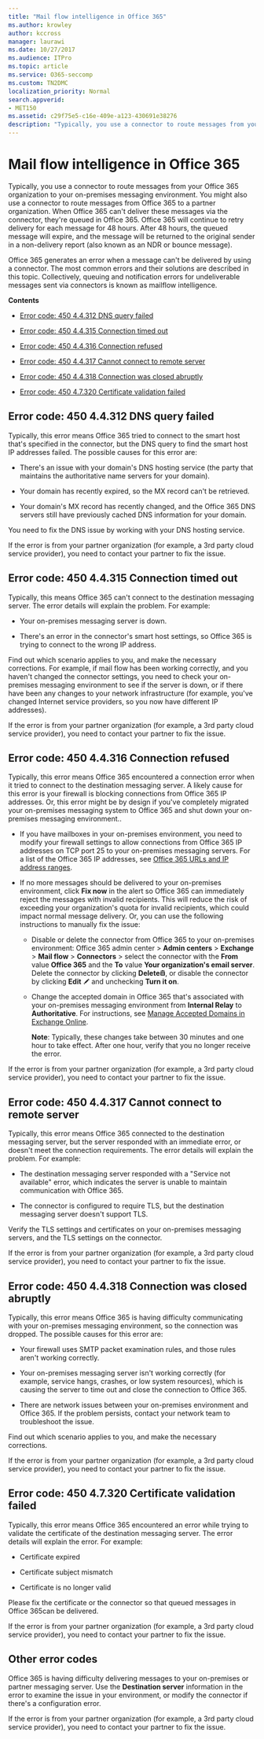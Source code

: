 ```yaml
---
title: "Mail flow intelligence in Office 365"
ms.author: krowley
author: kccross
manager: laurawi
ms.date: 10/27/2017
ms.audience: ITPro
ms.topic: article
ms.service: O365-seccomp
ms.custom: TN2DMC
localization_priority: Normal
search.appverid:
- MET150
ms.assetid: c29f75e5-c16e-409e-a123-430691e38276
description: "Typically, you use a connector to route messages from your Office 365 organization to your on-premises messaging environment. You might also use a connector to route messages from Office 365 to a partner organization. When Office 365 can't deliver these messages via the connector, they're queued in Office 365. "
---
```


# Mail flow intelligence in Office 365
  
Typically, you use a connector to route messages from your Office 365 organization to your on-premises messaging environment. You might also use a connector to route messages from Office 365 to a partner organization. When Office 365 can't deliver these messages via the connector, they're queued in Office 365. Office 365 will continue to retry delivery for each message for 48 hours. After 48 hours, the queued message will expire, and the message will be returned to the original sender in a non-delivery report (also known as an NDR or bounce message).
  
Office 365 generates an error when a message can't be delivered by using a connector. The most common errors and their solutions are described in this topic. Collectively, queuing and notification errors for undeliverable messages sent via connectors is known as mailflow intelligence.
  
 **Contents**
  
- [Error code: 450 4.4.312 DNS query failed](mail-flow-intelligence-in-office-365.md#ErrorCode44312)
    
- [Error code: 450 4.4.315 Connection timed out](mail-flow-intelligence-in-office-365.md#ErrorCode44315)
    
- [Error code: 450 4.4.316 Connection refused](mail-flow-intelligence-in-office-365.md#ErrorCode44316)
    
- [Error code: 450 4.4.317 Cannot connect to remote server](mail-flow-intelligence-in-office-365.md#ErrorCode44317)
    
- [Error code: 450 4.4.318 Connection was closed abruptly](mail-flow-intelligence-in-office-365.md#ErrorCode44318)
    
- [Error code: 450 4.7.320 Certificate validation failed](mail-flow-intelligence-in-office-365.md#ErrorCode47320)
    
## Error code: 450 4.4.312 DNS query failed

Typically, this error means Office 365 tried to connect to the smart host that's specified in the connector, but the DNS query to find the smart host IP addresses failed. The possible causes for this error are:
  
- There's an issue with your domain's DNS hosting service (the party that maintains the authoritative name servers for your domain).
    
- Your domain has recently expired, so the MX record can't be retrieved.
    
- Your domain's MX record has recently changed, and the Office 365 DNS servers still have previously cached DNS information for your domain.
    
You need to fix the DNS issue by working with your DNS hosting service.
  
If the error is from your partner organization (for example, a 3rd party cloud service provider), you need to contact your partner to fix the issue.
  
## Error code: 450 4.4.315 Connection timed out

Typically, this means Office 365 can't connect to the destination messaging server. The error details will explain the problem. For example:
  
- Your on-premises messaging server is down.
    
- There's an error in the connector's smart host settings, so Office 365 is trying to connect to the wrong IP address.
    
Find out which scenario applies to you, and make the necessary corrections. For example, if mail flow has been working correctly, and you haven't changed the connector settings, you need to check your on-premises messaging environment to see if the server is down, or if there have been any changes to your network infrastructure (for example, you've changed Internet service providers, so you now have different IP addresses).
  
If the error is from your partner organization (for example, a 3rd party cloud service provider), you need to contact your partner to fix the issue.
  
## Error code: 450 4.4.316 Connection refused

Typically, this error means Office 365 encountered a connection error when it tried to connect to the destination messaging server. A likely cause for this error is your firewall is blocking connections from Office 365 IP addresses. Or, this error might be by design if you've completely migrated your on-premises messaging system to Office 365 and shut down your on-premises messaging environment..
  
- If you have mailboxes in your on-premises environment, you need to modify your firewall settings to allow connections from Office 365 IP addresses on TCP port 25 to your on-premises messaging servers. For a list of the Office 365 IP addresses, see [Office 365 URLs and IP address ranges](https://go.microsoft.com/fwlink/p/?linkid=228887).
    
- If no more messages should be delivered to your on-premises environment, click **Fix now** in the alert so Office 365 can immediately reject the messages with invalid recipients. This will reduce the risk of exceeding your organization's quota for invalid recipients, which could impact normal message delivery. Or, you can use the following instructions to manually fix the issue: 
    
  - Disable or delete the connector from Office 365 to your on-premises environment: Office 365 admin center \> **Admin centers** \> **Exchange** \> **Mail flow** \> **Connectors** \> select the connector with the **From** value **Office 365** and the **To** value **Your organization's email server**. Delete the connector by clicking **Delete**![Delete icon](media/ITPro-EAC-DeleteIcon.gif), or disable the connector by clicking **Edit** ![Edit icon](media/ITPro-EAC-EditIcon.gif) and unchecking **Turn it on**.
    
  - Change the accepted domain in Office 365 that's associated with your on-premises messaging environment from **Internal Relay** to **Authoritative**. For instructions, see [Manage Accepted Domains in Exchange Online](http://technet.microsoft.com/library/0fc0ecc0-e133-48fa-9d72-cb4793a73960.aspx).
    
    **Note**: Typically, these changes take between 30 minutes and one hour to take effect. After one hour, verify that you no longer receive the error.
    
If the error is from your partner organization (for example, a 3rd party cloud service provider), you need to contact your partner to fix the issue.
  
## Error code: 450 4.4.317 Cannot connect to remote server

Typically, this error means Office 365 connected to the destination messaging server, but the server responded with an immediate error, or doesn't meet the connection requirements. The error details will explain the problem. For example:
  
- The destination messaging server responded with a "Service not available" error, which indicates the server is unable to maintain communication with Office 365.
    
- The connector is configured to require TLS, but the destination messaging server doesn't support TLS.
    
Verify the TLS settings and certificates on your on-premises messaging servers, and the TLS settings on the connector.
  
If the error is from your partner organization (for example, a 3rd party cloud service provider), you need to contact your partner to fix the issue.
  
## Error code: 450 4.4.318 Connection was closed abruptly

Typically, this error means Office 365 is having difficulty communicating with your on-premises messaging environment, so the connection was dropped. The possible causes for this error are:
  
- Your firewall uses SMTP packet examination rules, and those rules aren't working correctly.
    
- Your on-premises messaging server isn't working correctly (for example, service hangs, crashes, or low system resources), which is causing the server to time out and close the connection to Office 365.
    
- There are network issues between your on-premises environment and Office 365. If the problem persists, contact your network team to troubleshoot the issue.
    
Find out which scenario applies to you, and make the necessary corrections.
  
If the error is from your partner organization (for example, a 3rd party cloud service provider), you need to contact your partner to fix the issue.
  
## Error code: 450 4.7.320 Certificate validation failed

Typically, this error means Office 365 encountered an error while trying to validate the certificate of the destination messaging server. The error details will explain the error. For example:
  
- Certificate expired
    
- Certificate subject mismatch
    
- Certificate is no longer valid
    
Please fix the certificate or the connector so that queued messages in Office 365can be delivered.
  
If the error is from your partner organization (for example, a 3rd party cloud service provider), you need to contact your partner to fix the issue.
  
## Other error codes

Office 365 is having difficulty delivering messages to your on-premises or partner messaging server. Use the **Destination server** information in the error to examine the issue in your environment, or modify the connector if there's a configuration error. 
  
If the error is from your partner organization (for example, a 3rd party cloud service provider), you need to contact your partner to fix the issue.
  

